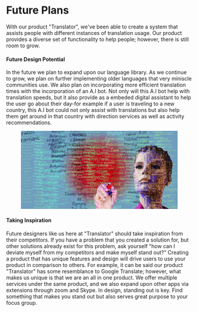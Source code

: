 # Future Plans

With our product "Translator", we've been able to create a system that assists people with different instances of translation usage. Our product provides a diverse set of functionality to help people; however, there is still room to grow.&#x20;

#### Future Design Potential

In the future we plan to expand upon our language library. As we continue to grow, we plan on further implementing older languages that very miniscle communities use. We also plan on incorporating more efficient translation times with the incorporation of an A.I bot. Not only will this A.I bot help with translation speeds, but it also provide as a embeded digital assistant to help the user go about their day-for example if a user is traveling to a new country, this A.I bot could not only assist with translations but also help them get around in that country with direction services as well as activity recommendations.

<figure><img src=".gitbook/assets/nobrain_language_ai.webp" alt=""><figcaption></figcaption></figure>

#### Taking Inspiration

Future designers like us here at "Translator" should take inspiration from their competitors. If you have a problem that you created a solution for, but other solutions already exist for this problem, ask yourself "how can I deviate myself from my competitors and make myself stand out?" Creating a product that has unique features and design will drive users to use your product in comparison to others. For example, it can be said our product "Translator" has some resemblance to Google Translate; however, what makes us unique is that we are an all in one product. We offer multiple services under the same product, and we also expand upon other apps via extensions through zoom and Skype. In design, standing out is key. Find something that makes you stand out but also serves great purpose to your focus group.

